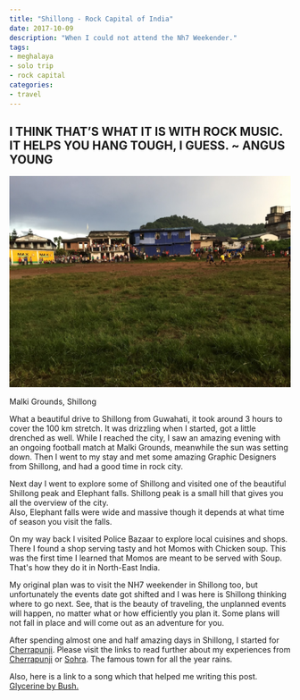 ```yaml
---
title: "Shillong - Rock Capital of India"
date: 2017-10-09
description: "When I could not attend the Nh7 Weekender."
tags: 
- meghalaya
- solo trip
- rock capital
categories:
- travel
---
```


I THINK THAT&rsquo;S WHAT IT IS WITH ROCK MUSIC. IT HELPS YOU HANG TOUGH, I GUESS. ~ ANGUS YOUNG
------------------------------------------------------------------------------------------

![shillong](assets/images/travel/shillong.jpeg)

Malki Grounds, Shillong

What a beautiful drive to Shillong from Guwahati, it took around 3 hours to cover the 100 km stretch. It was drizzling when I started, got a little drenched as well. While I reached the city, I saw an amazing evening with an ongoing football match at Malki Grounds, meanwhile the sun was setting down. Then I went to my stay and met some amazing Graphic Designers from Shillong, and had a good time in rock city.  
  
Next day I went to explore some of Shillong and visited one of the beautiful Shillong peak and Elephant falls. Shillong peak is a small hill that gives you all the overview of the city.  
Also, Elephant falls were wide and massive though it depends at what time of season you visit the falls.  
  
On my way back I visited Police Bazaar to explore local cuisines and shops. There I found a shop serving tasty and hot Momos with Chicken soup. This was the first time I learned that Momos are meant to be served with Soup. That's how they do it in North-East India.  
  
My original plan was to visit the NH7 weekender in Shillong too, but unfortunately the events date got shifted and I was here is Shillong thinking where to go next. See, that is the beauty of traveling, the unplanned events will happen, no matter what or how efficiently you plan it. Some plans will not fall in place and will come out as an adventure for you.  
  
After spending almost one and half amazing days in Shillong, I started for [Cherrapunji](../cherrapunji-or-sohra-october-drizzles). Please visit the links to read further about my experiences from [Cherrapunji](../cherrapunji-or-sohra-october-drizzles) or [Sohra](../cherrapunji-or-sohra-october-drizzles). The famous town for all the year rains.  
  
Also, here is a link to a song which that helped me writing this post.  
[Glycerine by Bush.](https://www.youtube.com/watch?v=hOllF3TgAsM)